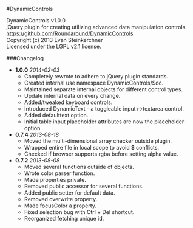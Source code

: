 #DynamicControls

DynamicControls v1.0.0  
jQuery plugin for creating utilizing advanced data manipulation controls.  
https://github.com/Roundaround/DynamicControls  
Copyright (c) 2013 Evan Steinkerchner  
Licensed under the LGPL v2.1 license.  

###Changelog
* **1.0.0** *2014-02-03*
    - Completely rewrote to adhere to jQuery plugin standards.
    - Created internal use namespace DynamicControls/$dc.
    - Maintained separate internal objects for different control types.
    - Update internal data on every change.
    - Added/tweaked keyboard controls.
    - Introduced DynamicText - a toggleable input<->textarea control.
    - Added defaulttext option.
    - Initial table input placeholder attributes are now the placeholder option.
* **0.7.4** *2013-08-18*
    - Moved the multi-dimensional array checker outside plugin.
    - Wrapped entire file in local scope to avoid $ conflicts.
    - Checked if browser supports rgba before setting alpha value.
* **0.7.2** *2013-08-08*
    - Moved several functions outside of objects.
    - Wrote color parser function.
    - Made properties private.
    - Removed public accessor for several functions.
    - Added public setter for default data.
    - Removed overwrite property.
    - Made focusColor a property.
    - Fixed selection bug with Ctrl + Del shortcut.
    - Reorganized fetching unique id.
